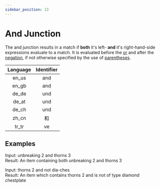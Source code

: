 ```yaml
---
sidebar_position: 13
---
```


# And Junction

The and junction results in a match if **both** it's left- **and** it's right-hand-side expressions evaluate to a match. It is evaluated before the [or](or-junction.md) and after the [negation](negation.md), if not otherwise specified by the use of [parentheses](parentheses.md).

| Language | Identifier |
|:--------:|:----------:|
| en_us | and |
| en_gb | and |
| de_de | und |
| de_at | und |
| de_ch | und |
| zh_cn | 和 |
| tr_tr | ve |

## Examples

Input: unbreaking 2 and thorns 3\
Result: An item containing both unbreaking 2 and thorns 3

Input: thorns 2 and not dia-ches\
Result: An item which contains thorns 2 and is not of type diamond chestplate